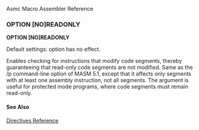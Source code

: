 Asmc Macro Assembler Reference

### OPTION [NO]READONLY

**OPTION [NO]READONLY**

Default settings: option has no effect.

Enables checking for instructions that modify code segments, thereby guaranteeing that read-only code segments are not modified. Same as the /p command-line option of MASM 5.1, except that it affects only segments with at least one assembly instruction, not all segments. The argument is useful for protected mode programs, where code segments must remain read-only.

#### See Also

[Directives Reference](readme.md)
